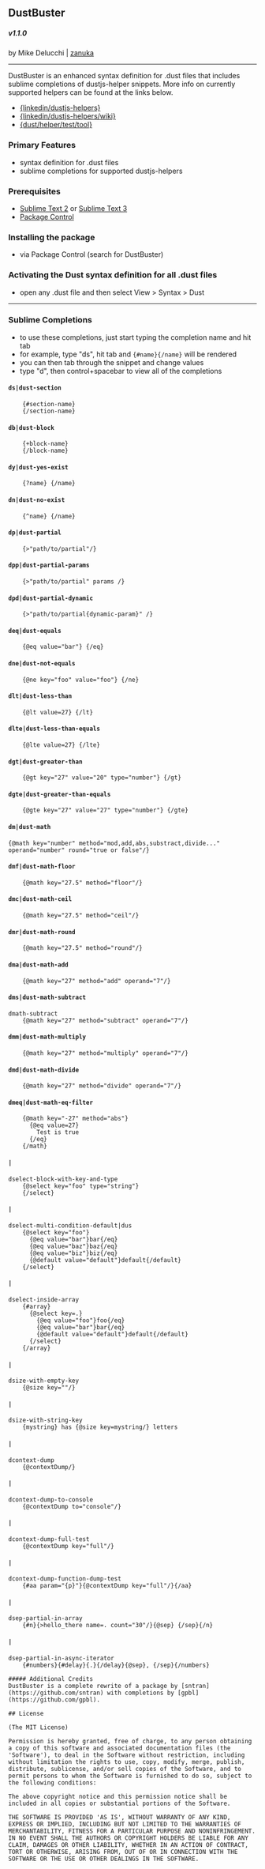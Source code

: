 ## DustBuster
##### v1.1.0
by Mike Delucchi | [zanuka](https://github.com/zanuka)

***
DustBuster is an enhanced syntax definition for .dust files that includes sublime completions of dustjs-helper snippets. More info on currently supported helpers can be found at the links below.

- [{linkedin/dustjs-helpers}](https://github.com/linkedin/dustjs-helpers)
- [{linkedin/dustjs-helpers/wiki}](https://github.com/linkedin/dustjs-helpers/wiki)
- [{dust/helper/test/tool}](http://linkedin.github.io/dustjs/test/test.html?q=helpers)

### Primary Features
- syntax definition for .dust files
- sublime completions for supported dustjs-helpers

### Prerequisites
- [Sublime Text 2](http://www.sublimetext.com/2) or [Sublime Text 3](http://www.sublimetext.com/3)
- [Package Control](https://packagecontrol.io/)


### Installing the package
- via Package Control (search for DustBuster)

### Activating the Dust syntax definition for all .dust files
-  open any .dust file and then select View > Syntax > Dust

***

### Sublime Completions

- to use these completions, just start typing the completion name and hit tab
- for example, type "ds", hit tab and `{#name}{/name}` will be rendered
- you can then tab through the snippet and change values
- type "d", then control+spacebar to view all of the completions


#### `ds|dust-section`
```
    {#section-name}
    {/section-name}
```

#### `db|dust-block`
```
    {+block-name}
    {/block-name}
```

#### `dy|dust-yes-exist`
```
    {?name} {/name}
```

#### `dn|dust-no-exist` 
```
    {^name} {/name}
```

#### `dp|dust-partial`
```
    {>"path/to/partial"/}
```

#### `dpp|dust-partial-params`
```
    {>"path/to/partial" params /}
```

#### `dpd|dust-partial-dynamic`
```
    {>"path/to/partial{dynamic-param}" /}
```

#### `deq|dust-equals`
```
    {@eq value="bar"} {/eq}
```

#### `dne|dust-not-equals`
```
    {@ne key="foo" value="foo"} {/ne}
```

#### `dlt|dust-less-than`
```
    {@lt value=27} {/lt}
```

#### `dlte|dust-less-than-equals`
```
    {@lte value=27} {/lte}
```

#### `dgt|dust-greater-than`
```
    {@gt key="27" value="20" type="number"} {/gt}
```

#### `dgte|dust-greater-than-equals`
```
    {@gte key="27" value="27" type="number"} {/gte}
```

#### `dm|dust-math`
    {@math key="number" method="mod,add,abs,substract,divide..." operand="number" round="true or false"/}

#### `dmf|dust-math-floor`
```
    {@math key="27.5" method="floor"/}
```

#### `dmc|dust-math-ceil`
```
    {@math key="27.5" method="ceil"/}
```

#### `dmr|dust-math-round`
```
    {@math key="27.5" method="round"/}
```

#### `dma|dust-math-add`
```
    {@math key="27" method="add" operand="7"/}
```

#### `dms|dust-math-subtract`
    dmath-subtract
        {@math key="27" method="subtract" operand="7"/}

#### `dmm|dust-math-multiply`
```
    {@math key="27" method="multiply" operand="7"/}
```

#### `dmd|dust-math-divide`
```
    {@math key="27" method="divide" operand="7"/}
```

#### `dmeq|dust-math-eq-filter`
```
    {@math key="-27" method="abs"}
      {@eq value=27}
        Test is true
      {/eq}
    {/math}   
```

#### `|`
    dselect-block-with-key-and-type
        {@select key="foo" type="string"}
        {/select}

#### `|`
    dselect-multi-condition-default|dus
        {@select key="foo"}
          {@eq value="bar"}bar{/eq}
          {@eq value="baz"}baz{/eq}
          {@eq value="biz"}biz{/eq}
          {@default value="default"}default{/default}
        {/select}

#### `|`
    dselect-inside-array
        {#array}
          {@select key=.}
            {@eq value="foo"}foo{/eq}
            {@eq value="bar"}bar{/eq}
            {@default value="default"}default{/default}
          {/select}
        {/array}

#### `|`
    dsize-with-empty-key
        {@size key=""/}

#### `|`
    dsize-with-string-key
        {mystring} has {@size key=mystring/} letters

#### `|`
    dcontext-dump
        {@contextDump/}

#### `|`
    dcontext-dump-to-console
        {@contextDump to="console"/}

#### `|`
    dcontext-dump-full-test
        {@contextDump key="full"/}

#### `|`
    dcontext-dump-function-dump-test
        {#aa param="{p}"}{@contextDump key="full"/}{/aa}

#### `|`
    dsep-partial-in-array
        {#n}{>hello_there name=. count="30"/}{@sep} {/sep}{/n}

#### `|`
    dsep-partial-in-async-iterator
        {#numbers}{#delay}{.}{/delay}{@sep}, {/sep}{/numbers}

```
##### Additional Credits
DustBuster is a complete rewrite of a package by [sntran](https://github.com/sntran) with completions by [gpbl](https://github.com/gpbl).

## License

(The MIT License)

Permission is hereby granted, free of charge, to any person obtaining
a copy of this software and associated documentation files (the
'Software'), to deal in the Software without restriction, including
without limitation the rights to use, copy, modify, merge, publish,
distribute, sublicense, and/or sell copies of the Software, and to
permit persons to whom the Software is furnished to do so, subject to
the following conditions:

The above copyright notice and this permission notice shall be
included in all copies or substantial portions of the Software.

THE SOFTWARE IS PROVIDED 'AS IS', WITHOUT WARRANTY OF ANY KIND,
EXPRESS OR IMPLIED, INCLUDING BUT NOT LIMITED TO THE WARRANTIES OF
MERCHANTABILITY, FITNESS FOR A PARTICULAR PURPOSE AND NONINFRINGEMENT.
IN NO EVENT SHALL THE AUTHORS OR COPYRIGHT HOLDERS BE LIABLE FOR ANY
CLAIM, DAMAGES OR OTHER LIABILITY, WHETHER IN AN ACTION OF CONTRACT,
TORT OR OTHERWISE, ARISING FROM, OUT OF OR IN CONNECTION WITH THE
SOFTWARE OR THE USE OR OTHER DEALINGS IN THE SOFTWARE.

